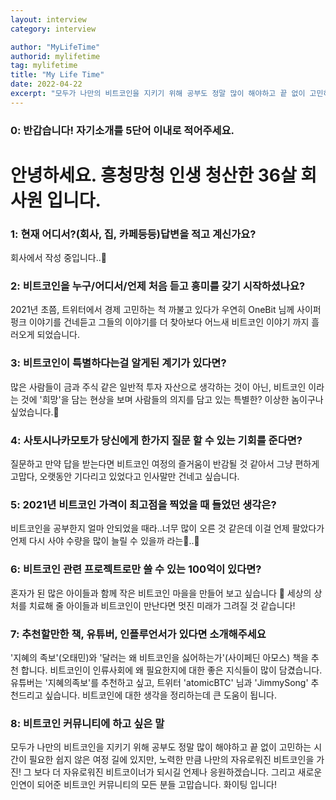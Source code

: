 ```yaml
---
layout: interview
category: interview

author: "MyLifeTime"
authorid: mylifetime
tag: mylifetime
title: "My Life Time"
date: 2022-04-22
excerpt: "모두가 나만의 비트코인을 지키기 위해 공부도 정말 많이 해야하고 끝 없이 고민하는 시간이 필요한 쉽지 않은 여정 길에 있지만, 노력한 만큼 나만의 자유로워진 비트코인을 가진! 그 보다 더 자유로워진 비트코이너가 되시길 언제나 응원하겠습니다."
---
```


### 0: 반갑습니다!  자기소개를 5단어 이내로 적어주세요.

# 안녕하세요. 흥청망청 인생 청산한 36살 회사원 입니다.

### 1: 현재 어디서?(회사, 집, 카페등등)답변을 적고 계신가요? 

회사에서 작성 중입니다..🤫

### 2: 비트코인을 누구/어디서/언제 처음 듣고 흥미를 갖기 시작하셨나요? 

2021년 초쯤, 트위터에서 경제 고민하는 척 까불고 있다가 우연히 OneBit 님께 사이퍼펑크 이야기를 건네듣고 그들의 이야기를 더 찾아보다 어느새 비트코인 이야기 까지 흘러오게 되었습니다.

### 3: 비트코인이 특별하다는걸 알게된 계기가 있다면?

많은 사람들이 금과 주식 같은 일반적 투자 자산으로 생각하는 것이 아닌, 비트코인 이라는 것에 '희망'을 담는 현상을 보며 사람들의 의지를 담고 있는 특별한? 이상한 놈이구나 싶었습니다.🤣

### 4: 사토시나카모토가 당신에게 한가지 질문 할 수 있는 기회를 준다면?

질문하고 만약 답을 받는다면 비트코인 여정의 즐거움이 반감될 것 같아서 그냥 편하게
고맙다, 오랫동안 기다리고 있었다고 인사말만 건네고 싶습니다.

### 5: 2021년 비트코인 가격이 최고점을 찍었을 때 들었던 생각은?

비트코인을 공부한지 얼마 안되었을 때라..너무 많이 오른 것 같은데 이걸 언제 팔았다가 언제 다시 사야 수량을 많이 늘릴 수 있을까 라는🤨..🤣

### 6: 비트코인 관련 프로젝트로만 쓸 수 있는 100억이 있다면?

혼자가 된 많은 아이들과  함께 작은 비트코인 마을을 만들어 보고 싶습니다 🤭
세상의 상처를 치료해 줄 아이들과 비트코인이 만난다면 멋진 미래가 그려질 것 같습니다!

### 7: 추천할만한 책, 유튜버, 인플루언서가 있다면 소개해주세요

'지혜의 족보'(오태민)와 '달러는 왜 비트코인을 싫어하는가'(사이페딘 아모스) 책을
추천 합니다. 비트코인이 인류사회에 왜 필요한지에 대한 좋은 지식들이 많이 담겼습니다. 유튜버는 '지혜의족보'를 추천하고 싶고, 트위터 'atomicBTC' 님과 'JimmySong' 추천드리고 싶습니다. 비트코인에 대한 생각을 정리하는데 큰 도움이 됩니다. 

### 8: 비트코인 커뮤니티에 하고 싶은 말

모두가 나만의 비트코인을 지키기 위해 공부도 정말 많이 해야하고 끝 없이 고민하는 시간이 필요한 쉽지 않은 여정 길에 있지만, 노력한 만큼 나만의 자유로워진 비트코인을 가진! 그 보다 더 자유로워진 비트코이너가 되시길 언제나 응원하겠습니다. 그리고 새로운 인연이 되어준 비트코인 커뮤니티의 모든 분들 고맙습니다. 화이팅 입니다!